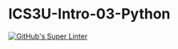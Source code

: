 # ICS3U-Intro-03-Python

[![GitHub's Super Linter](https://github.com/JacksonNaufal/ICS3U-Intro-Intro-03-/workflows/GitHub's%20Super%20Linter/badge.svg)](https://github.com/<acksonNaufal/ICS3U-Intro-Intro-03-/actions)

